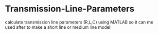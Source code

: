 # Transmission-Line-Parameters
calculate transmission line parameters (R,L,C) using MATLAB so it can me used after to make a short line or medium line model
